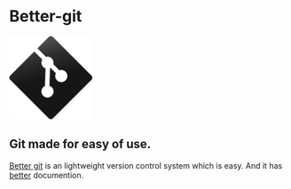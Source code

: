 # Better-git
<img src="readme.png" alt="banner" width="150" height="150" />


## Git made for easy of use.

<ins>Better git</ins> is an lightweight version control system which is easy. And it has <ins>better</ins> documention.
